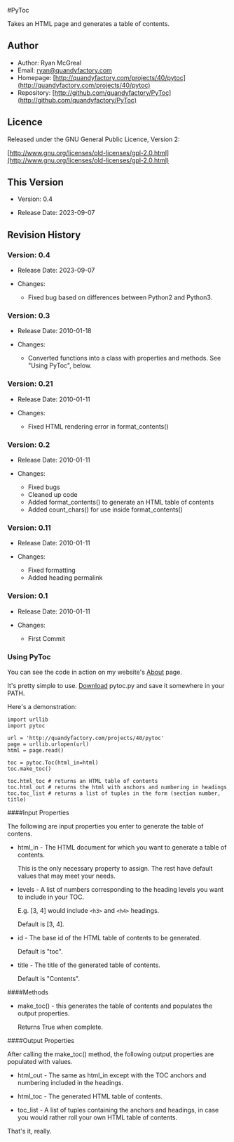 #PyToc

Takes an HTML page and generates a table of contents.

## Author

* Author: Ryan McGreal
* Email: [ryan@quandyfactory.com](mailto:ryan@quandyfactory.com)
* Homepage: [http://quandyfactory.com/projects/40/pytoc](http://quandyfactory.com/projects/40/pytoc)
* Repository: [http://github.com/quandyfactory/PyToc](http://github.com/quandyfactory/PyToc)

## Licence

Released under the GNU General Public Licence, Version 2:

[http://www.gnu.org/licenses/old-licenses/gpl-2.0.html](http://www.gnu.org/licenses/old-licenses/gpl-2.0.html)

## This Version

* Version: 0.4

* Release Date: 2023-09-07

## Revision History

### Version: 0.4

* Release Date: 2023-09-07

* Changes:

    * Fixed bug based on differences between Python2 and Python3.

### Version: 0.3

* Release Date: 2010-01-18

* Changes:

    * Converted functions into a class with properties and methods. See "Using PyToc", below.

### Version: 0.21

* Release Date: 2010-01-11

* Changes:

    * Fixed HTML rendering error in format_contents()
    
### Version: 0.2

* Release Date: 2010-01-11

* Changes:

    * Fixed bugs
    * Cleaned up code
    * Added format_contents() to generate an HTML table of contents
    * Added count_chars() for use inside format_contents()
    
### Version: 0.11

* Release Date: 2010-01-11

* Changes:

    * Fixed formatting
    * Added heading permalink
        
### Version: 0.1

* Release Date: 2010-01-11

* Changes:

    * First Commit
    
### Using PyToc
    
You can see the code in action on my website's [About](http://quandyfactory.com/about/) page.

It's pretty simple to use. [Download](http://github.com/quandyfactory/PyToc) pytoc.py and save it somewhere in your PATH. 

Here's a demonstration:

    import urllib
    import pytoc
    
    url = 'http://quandyfactory.com/projects/40/pytoc'
    page = urllib.urlopen(url)
    html = page.read()

    toc = pytoc.Toc(html_in=html)
    toc.make_toc()
    
    toc.html_toc # returns an HTML table of contents
    toc.html_out # returns the html with anchors and numbering in headings
    toc.toc_list # returns a list of tuples in the form (section number, title)

####Input Properties

The following are input properties you enter to generate the table of contens.

* html_in - The HTML document for which you want to generate a table of contents.

    This is the only necessary property to assign. The rest have default values that may meet your needs.

* levels - A list of numbers corresponding to the heading levels you want to include in your TOC.

    E.g. [3, 4] would include `<h3>` and `<h4>` headings.

    Default is [3, 4].

* id - The base id of the HTML table of contents to be generated.

    Default is "toc".

* title - The title of the generated table of contents.

    Default is "Contents".

####Methods

* make_toc() - this generates the table of contents and populates the output properties. 

    Returns True when complete.

####Output Properties

After calling the make_toc() method, the following output properties are populated with values.

* html_out - The same as html_in except with the TOC anchors and numbering included in the headings.

* html_toc - The generated HTML table of contents.

* toc_list - A list of tuples containing the anchors and headings, in case you would rather roll your own HTML table of contents. 

That's it, really.
